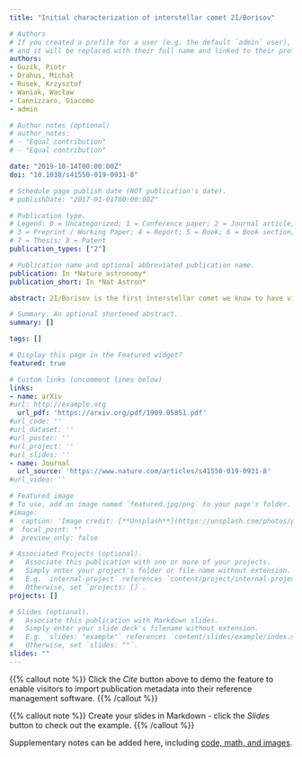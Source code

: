 ```yaml
---
title: "Initial characterization of interstellar comet 2I/Borisov"

# Authors
# If you created a profile for a user (e.g. the default `admin` user), write the username (folder name) here 
# and it will be replaced with their full name and linked to their profile.
authors:
- Guzik, Piotr
- Drahus, Michał
- Rusek, Krzysztof
- Waniak, Wacław
- Cannizzaro, Giacomo
- admin

# Author notes (optional)
# author_notes:
# - "Equal contribution"
# - "Equal contribution"

date: "2019-10-14T00:00:00Z"
doi: "10.1038/s41550-019-0931-8"

# Schedule page publish date (NOT publication's date).
# publishDate: "2017-01-01T00:00:00Z"

# Publication type.
# Legend: 0 = Uncategorized; 1 = Conference paper; 2 = Journal article;
# 3 = Preprint / Working Paper; 4 = Report; 5 = Book; 6 = Book section;
# 7 = Thesis; 8 = Patent
publication_types: ["2"]

# Publication name and optional abbreviated publication name.
publication: In *Nature astronomy*
publication_short: In *Nat Astron*

abstract: 2I/Borisov is the first interstellar comet we know to have visited the Solar System, and the second interstellar visitor after ‘Oumuamua. Initial observations with the William Herschel Telescope and Gemini North Telescope reveal cometary features indistinguishable from Solar System comets, apart from its hyperbolic orbit.

# Summary. An optional shortened abstract.
summary: []

tags: []

# Display this page in the Featured widget?
featured: true

# Custom links (uncomment lines below)
links:
- name: arXiv
#url: http://example.org
  url_pdf: 'https://arxiv.org/pdf/1909.05851.pdf'
#url_code: ''
#url_dataset: ''
#url_poster: ''
#url_project: ''
#url_slides: ''
- name: Journal
  url_source: 'https://www.nature.com/articles/s41550-019-0931-8'
#url_video: ''

# Featured image
# To use, add an image named `featured.jpg/png` to your page's folder. 
#image:
#  caption: 'Image credit: [**Unsplash**](https://unsplash.com/photos/pLCdAaMFLTE)'
#  focal_point: ""
#  preview_only: false

# Associated Projects (optional).
#   Associate this publication with one or more of your projects.
#   Simply enter your project's folder or file name without extension.
#   E.g. `internal-project` references `content/project/internal-project/index.md`.
#   Otherwise, set `projects: []`.
projects: []

# Slides (optional).
#   Associate this publication with Markdown slides.
#   Simply enter your slide deck's filename without extension.
#   E.g. `slides: "example"` references `content/slides/example/index.md`.
#   Otherwise, set `slides: ""`.
slides: ""
---
```


{{% callout note %}}
Click the *Cite* button above to demo the feature to enable visitors to import publication metadata into their reference management software.
{{% /callout %}}

{{% callout note %}}
Create your slides in Markdown - click the *Slides* button to check out the example.
{{% /callout %}}

Supplementary notes can be added here, including [code, math, and images](https://wowchemy.com/docs/writing-markdown-latex/).

